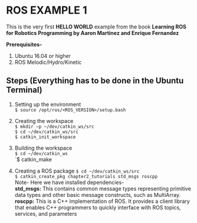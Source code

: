 # ROS EXAMPLE 1
This is the very first **HELLO WORLD** example from the book **Learning ROS for Robotics Programming by Aaron Martinez and Enrique Fernandez**

**Prerequisites-**
   1) Ubuntu 16.04 or higher 
   2) ROS Melodic/Hydro/Kinetic
   
## Steps (Everything has to be done in the Ubuntu Terminal)
  1) Setting up the environment <br/>
      `$ source /opt/ros/<ROS_VERSION>/setup.bash` <br/>
      
  2) Creating the workspace <br/>
      `$ mkdir –p ~/dev/catkin_ws/src` <br/>
      `$ cd ~/dev/catkin_ws/src` <br/>
      `$ catkin_init_workspace` <br/>
  3) Building the workspace <br/>
      `$ cd ~/dev/catkin_ws` <br/>
      `$ catkin_make <br/>
      
  4) Creating a ROS package
      `$ cd ~/dev/catkin_ws/src` <br/>
      `$ catkin_create_pkg chapter2_tutorials std_msgs roscpp` <br/>
      Note- Here we have installed dependencies-<br/>
         **std_msgs:** This contains common message types representing primitive data 
         types and other basic message constructs, such as MultiArray.<br/>
         **roscpp:** This is a C++ implementation of ROS. It provides a client library 
         that enables C++ programmers to quickly interface with ROS topics, services, 
         and parameters
